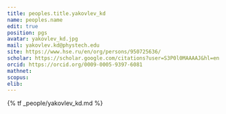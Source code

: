 ```yaml
---
title: peoples.title.yakovlev_kd
name: peoples.name
edit: true
position: pgs
avatar: yakovlev_kd.jpg
mail: yakovlev.kd@phystech.edu
site: https://www.hse.ru/en/org/persons/950725636/
scholar: https://scholar.google.com/citations?user=S3P0l0MAAAAJ&hl=en
orcid: https://orcid.org/0009-0005-9397-6081
mathnet:
scopus:
elib:
---
```


{% tf _people/yakovlev_kd.md %}
